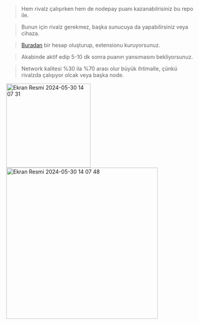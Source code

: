 > Hem rivalz çalışırken hem de nodepay puanı kazanabilrisiniz bu repo ile.

> Bunun için rivalz gerekmez, başka sunucuya da yapabilirsiniz veya cihaza.

> [Buradan](https://app.nodepay.ai/register?ref=pvAqqadUHkSZcrP) bir hesap oluşturup, extensionu kuruyorsunuz.

> Akabinde aktif edip 5-10 dk sonra puanın yansımasını bekliyorsunuz.

> Network kalitesi %30 ila %70 arası olur büyük ihtimalle, çünkü rivalzda çalışıyor olcak veya başka node.

<img width="222" alt="Ekran Resmi 2024-05-30 14 07 31" src="https://github.com/ruesandora/Rivalz/assets/101149671/5383d737-2820-4bd8-a036-447901db4817">

<img width="399" alt="Ekran Resmi 2024-05-30 14 07 48" src="https://github.com/ruesandora/Rivalz/assets/101149671/4b21c768-2d31-467e-b810-55b9dbc690f6">
